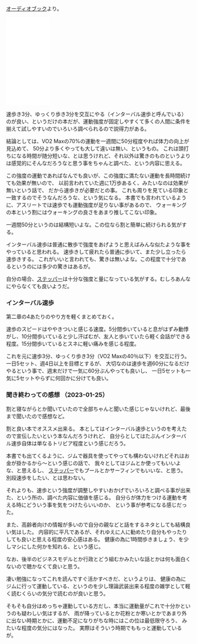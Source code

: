 [オーディオブック](オーディオブック.md)より。

<iframe sandbox="allow-popups allow-scripts allow-modals allow-forms allow-same-origin" style="width:120px;height:240px;" marginwidth="0" marginheight="0" scrolling="no" frameborder="0" src="//rcm-fe.amazon-adsystem.com/e/cm?lt1=_blank&bc1=000000&IS2=1&bg1=FFFFFF&fc1=000000&lc1=0000FF&t=karino203-22&language=ja_JP&o=9&p=8&l=as4&m=amazon&f=ifr&ref=as_ss_li_til&asins=4065176670&linkId=b18e7d4c72b7237dfe879c91c44c0e26"></iframe>

速歩き3分、ゆっくり歩き3分を交互にやる（インターバル速歩と呼んでいる）のが良い、というだけの本だが、運動強度が固定しやすくて多くの人間に条件を揃えて試しやすいのでいろいろ調べられるので説得力がある。

結論としては、VO2 Maxの70%の運動を一週間に50分程度やれば体力の向上が見込めて、
50分より多くやっても大して違いは無い、というもの。
これは頭打ちになる時間が随分短いな、とは思うけれど、それ以外は驚きのものというよりは感覚的にそんなだろうなと思う事をちゃんと調べた、という内容に思える。

この強度の運動であればなんでも良いが、この強度に満たない運動を長時間続けても効果が無いので、
以前言われていた週に1万歩あるく、みたいなのは効果が無いという話で、
だから速歩きが必要だとの事。
これも周りを見ている印象と一致するのでそうなんだろうな、という気になる。
本書でも言われているように、アスリートでは速歩でも運動強度が足りない事があるので、
ウォーキングの本という割にはウォーキングの良さをあまり推してこない印象。

一週間50分というのは結構短いよな。この位なら割と簡単に続けられる気がする。

インターバル速歩は普通に散歩で強度をあげようと思えばみんな似たような事をやっていると思われる。
速歩きして疲れたら普通に歩いて、また少し立ったら速歩きする。
これがいいと言われても、驚きは無いよな。この程度で十分であるというのには多少の驚きはあるが。

自分の場合、[ステッパー](ステッパー.md)は十分な強度と量になっている気がする。むしろあんなにやらなくても良いようだ。

### インターバル速歩

第二章の4あたりのやり方を軽くまとめておく。

速歩のスピードはややきついと感じる速度。5分間歩いていると息がはずみ動悸がし、10分間歩いていると少し汗ばむが、友人と歩いていたら軽く会話ができる程度。15分間歩いているとスネに軽い痛みを感じる程度。

これを元に速歩3分、ゆっくり歩き3分（VO2 Maxの40％以下）を交互に行う。
一日5セット、週4日以上を目標とするが、
大切なのは速歩を週60分になるだけやるという事で、週末だけで一気に60分ぶんやっても良いし、
一日5セットも一気に5セットやらずに何回かに分けても良い。

### 聞き終わっての感想 （2023-01-25）

割と寝ながらとか聞いていたので全部ちゃんと聞いた感じじゃないけれど、最後まで聞いたので感想など。

割と良い本でオススメ出来る。
本としてはインターバル速歩というのを考えたので宣伝したいという本なんだろうけれど、
自分らとしてはたぶんインターバル速歩自体は単なるトリビア程度という感じだろう。

本書でも出てくるように、ジムで器具を使ってやっても構わないけれどそれはお金が掛かるから〜という感じの話で、
我々としてはジムとか使ってもいいよな、と思えるし、
[ステッパー](ステッパー.md)でもプールとかサーフィンでもいいな、と思う。
別段速歩をしたい、とは思わない。

それよりも、速歩という強度が調整しやすいおかげでいろいろと調べる事が出来た、という所の、調べた内容に価値を感じる。
自分らが体力をつける運動を考える時にどういう事を気をつけたらいいのか、
という事が参考になる感じだった。

また、高齢者向けの情報が多いので自分の親などと話をするネタとしても結構良い気はした。
内容的に平凡であるが、それゆえに人に勧めたり自分もやったりしても良いと思える程度の安心感はある。
健康の為に1時間歩きましょう、を少しマシにした何かを知れる、という感じ。

なお、後半のビジネスモデルとか行政とどう組むかみたいな話とかは何も面白くないので聴かなくて良いと思う。

凄い勉強になってこれを読んですぐ活かすべきだ、というよりは、
健康の為にジムに行って運動している、というのを少し理論武装出来る程度の雑学として軽く読むくらいの気分で読むのが良いと思う。

そもそも自分はめっちゃ運動している方だし、本当に運動量がこれで十分かというのも疑わしい気はするが、
雨が降っているとか花粉とか寒いとかであまり外に出ない時期とかに、運動不足になりがちな時にはこの位は最低限守ろう、
みたいな程度の気分にはなった。
実際はそういう時期でももっと運動しているが。